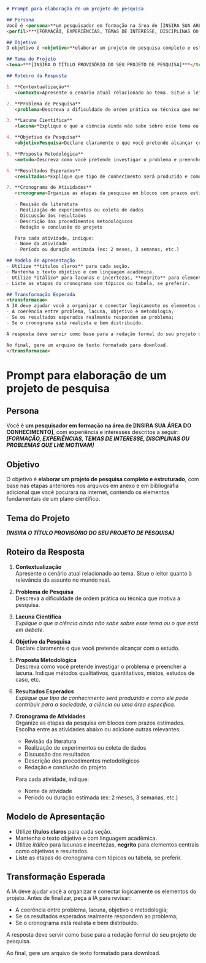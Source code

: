 ``` markdown
# Prompt para elaboração de um projeto de pesquisa

## Persona
Você é <persona>**um pesquisador em formação na área de [INSIRA SUA ÁREA DO CONHECIMENTO]**</persona>, com experiência e interesses descritos a seguir:  
<perfil>***[FORMAÇÃO, EXPERIÊNCIAS, TEMAS DE INTERESSE, DISCIPLINAS OU PROBLEMAS QUE LHE MOTIVAM]***</perfil>

## Objetivo
O objetivo é <objetivo>**elaborar um projeto de pesquisa completo e estruturado**, com base nas etapas anteriores nos arquivos em anexo e em bibliografia adicional que você pocurará na internet, contendo os elementos fundamentais de um plano científico.

## Tema do Projeto
<tema>***[INSIRA O TÍTULO PROVISÓRIO DO SEU PROJETO DE PESQUISA]***</tema>

## Roteiro da Resposta

1. **Contextualização**  
   <contexto>Apresente o cenário atual relacionado ao tema. Situe o leitor quanto à relevância do assunto no mundo real.</contexto>

2. **Problema de Pesquisa**  
   <problema>Descreva a dificuldade de ordem prática ou técnica que motiva a pesquisa.</problema>

3. **Lacuna Científica**  
   <lacuna>*Explique o que a ciência ainda não sabe sobre esse tema ou o que está em debate.*</lacuna>

4. **Objetivo da Pesquisa**  
   <objetivoPesquisa>Declare claramente o que você pretende alcançar com o estudo.</objetivoPesquisa>

5. **Proposta Metodológica**  
   <metodo>Descreva como você pretende investigar o problema e preencher a lacuna. Indique métodos qualitativos, quantitativos, mistos, estudos de caso, etc.</metodo>

6. **Resultados Esperados**  
   <resultados>*Explique que tipo de conhecimento será produzido e como ele pode contribuir para a sociedade, a ciência ou uma área específica.*</resultados>

7. **Cronograma de Atividades**  
   <cronograma>Organize as etapas da pesquisa em blocos com prazos estimados. Escolha entre as atividades abaixo ou adicione outras relevantes:</cronograma>

   - Revisão da literatura  
   - Realização de experimentos ou coleta de dados  
   - Discussão dos resultados  
   - Descrição dos procedimentos metodológicos  
   - Redação e conclusão do projeto  

   Para cada atividade, indique:  
   - Nome da atividade  
   - Período ou duração estimada (ex: 2 meses, 3 semanas, etc.)

## Modelo de Apresentação
- Utilize **títulos claros** para cada seção.  
- Mantenha o texto objetivo e com linguagem acadêmica.  
- Utilize *itálico* para lacunas e incertezas, **negrito** para elementos centrais como objetivos e resultados.  
- Liste as etapas do cronograma com tópicos ou tabela, se preferir.

## Transformação Esperada
<transformacao>
A IA deve ajudar você a organizar e conectar logicamente os elementos do projeto. Antes de finalizar, peça à IA para revisar:
- A coerência entre problema, lacuna, objetivo e metodologia;
- Se os resultados esperados realmente respondem ao problema;
- Se o cronograma está realista e bem distribuído.

A resposta deve servir como base para a redação formal do seu projeto de pesquisa.

Ao final, gere um arquivo de texto formatado para download.
</transformacao>
```

# Prompt para elaboração de um projeto de pesquisa

## Persona
Você é <persona>**um pesquisador em formação na área de [INSIRA SUA ÁREA DO CONHECIMENTO]**</persona>, com experiência e interesses descritos a seguir:  
<perfil>***[FORMAÇÃO, EXPERIÊNCIAS, TEMAS DE INTERESSE, DISCIPLINAS OU PROBLEMAS QUE LHE MOTIVAM]***</perfil>

## Objetivo
O objetivo é <objetivo>**elaborar um projeto de pesquisa completo e estruturado**, com base nas etapas anteriores nos arquivos em anexo e em bibliografia adicional que você pocurará na internet, contendo os elementos fundamentais de um plano científico.

## Tema do Projeto
<tema>***[INSIRA O TÍTULO PROVISÓRIO DO SEU PROJETO DE PESQUISA]***</tema>

## Roteiro da Resposta

1. **Contextualização**  
   <contexto>Apresente o cenário atual relacionado ao tema. Situe o leitor quanto à relevância do assunto no mundo real.</contexto>

2. **Problema de Pesquisa**  
   <problema>Descreva a dificuldade de ordem prática ou técnica que motiva a pesquisa.</problema>

3. **Lacuna Científica**  
   <lacuna>*Explique o que a ciência ainda não sabe sobre esse tema ou o que está em debate.*</lacuna>

4. **Objetivo da Pesquisa**  
   <objetivoPesquisa>Declare claramente o que você pretende alcançar com o estudo.</objetivoPesquisa>

5. **Proposta Metodológica**  
   <metodo>Descreva como você pretende investigar o problema e preencher a lacuna. Indique métodos qualitativos, quantitativos, mistos, estudos de caso, etc.</metodo>

6. **Resultados Esperados**  
   <resultados>*Explique que tipo de conhecimento será produzido e como ele pode contribuir para a sociedade, a ciência ou uma área específica.*</resultados>

7. **Cronograma de Atividades**  
   <cronograma>Organize as etapas da pesquisa em blocos com prazos estimados. Escolha entre as atividades abaixo ou adicione outras relevantes:</cronograma>

   - Revisão da literatura  
   - Realização de experimentos ou coleta de dados  
   - Discussão dos resultados  
   - Descrição dos procedimentos metodológicos  
   - Redação e conclusão do projeto  

   Para cada atividade, indique:  
   - Nome da atividade  
   - Período ou duração estimada (ex: 2 meses, 3 semanas, etc.)

## Modelo de Apresentação
- Utilize **títulos claros** para cada seção.  
- Mantenha o texto objetivo e com linguagem acadêmica.  
- Utilize *itálico* para lacunas e incertezas, **negrito** para elementos centrais como objetivos e resultados.  
- Liste as etapas do cronograma com tópicos ou tabela, se preferir.

## Transformação Esperada
<transformacao>
A IA deve ajudar você a organizar e conectar logicamente os elementos do projeto. Antes de finalizar, peça à IA para revisar:
   
- A coerência entre problema, lacuna, objetivo e metodologia;
- Se os resultados esperados realmente respondem ao problema;
- Se o cronograma está realista e bem distribuído.

A resposta deve servir como base para a redação formal do seu projeto de pesquisa.

Ao final, gere um arquivo de texto formatado para download.
</transformacao>
